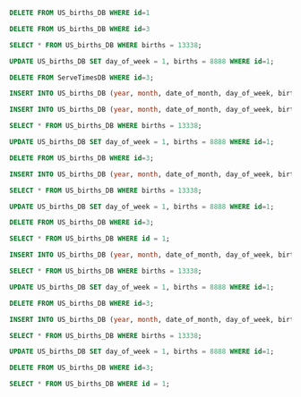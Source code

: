 ```sql
DELETE FROM US_births_DB WHERE id=1
```

```sql
DELETE FROM US_births_DB WHERE id=3
```

```sql
SELECT * FROM US_births_DB WHERE births = 13338;
```

```sql
UPDATE US_births_DB SET day_of_week = 1, births = 8888 WHERE id=1;
```

```sql
DELETE FROM ServeTimesDB WHERE id=3;
```

```sql
INSERT INTO US_births_DB (year, month, date_of_month, day_of_week, births) VALUES (2008, 8, 8, 1, 9999);
```
```sql
INSERT INTO US_births_DB (year, month, date_of_month, day_of_week, births) VALUES (2008, 8, 8, 1, 9999);
```

```sql
SELECT * FROM US_births_DB WHERE births = 13338;
```

```sql
UPDATE US_births_DB SET day_of_week = 1, births = 8888 WHERE id=1;
```

```sql
DELETE FROM US_births_DB WHERE id=3;
```

```sql
INSERT INTO US_births_DB (year, month, date_of_month, day_of_week, births) VALUES (2008, 8, 8, 1, 9999);
```

```sql
SELECT * FROM US_births_DB WHERE births = 13338;
```

```sql
UPDATE US_births_DB SET day_of_week = 1, births = 8888 WHERE id=1;
```

```sql
DELETE FROM US_births_DB WHERE id=3;
```

```sql
SELECT * FROM US_births_DB WHERE id = 1;
```

```sql
INSERT INTO US_births_DB (year, month, date_of_month, day_of_week, births) VALUES (2008, 8, 8, 1, 9999);
```

```sql
SELECT * FROM US_births_DB WHERE births = 13338;
```

```sql
UPDATE US_births_DB SET day_of_week = 1, births = 8888 WHERE id=1;
```

```sql
DELETE FROM US_births_DB WHERE id=3;
```

```sql
INSERT INTO US_births_DB (year, month, date_of_month, day_of_week, births) VALUES (2008, 8, 8, 1, 9999);
```

```sql
SELECT * FROM US_births_DB WHERE births = 13338;
```

```sql
UPDATE US_births_DB SET day_of_week = 1, births = 8888 WHERE id=1;
```

```sql
DELETE FROM US_births_DB WHERE id=3;
```

```sql
SELECT * FROM US_births_DB WHERE id = 1;
```

